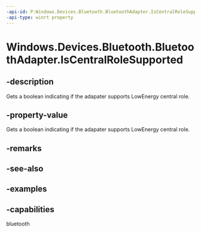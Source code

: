 ```yaml
---
-api-id: P:Windows.Devices.Bluetooth.BluetoothAdapter.IsCentralRoleSupported
-api-type: winrt property
---
```


<!-- Property syntax.
public bool IsCentralRoleSupported { get; }
-->

# Windows.Devices.Bluetooth.BluetoothAdapter.IsCentralRoleSupported

## -description
Gets a boolean indicating if the adapater supports LowEnergy central role.

## -property-value
Gets a boolean indicating if the adapater supports LowEnergy central role.

## -remarks

## -see-also

## -examples


## -capabilities
bluetooth
